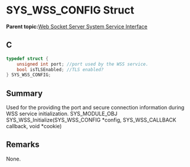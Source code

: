 # SYS\_WSS\_CONFIG Struct

**Parent topic:**[Web Socket Server System Service Interface](GUID-9DCBB817-ECC8-46C6-954B-F6B0D8F5C0BC.md)

## C

```c
typedef struct {
    unsigned int port; //port used by the WSS service.
    bool isTLSEnabled; //TLS enabled?
} SYS_WSS_CONFIG;

```

## Summary

Used for the providing the port and secure connection information during WSS service initialization. SYS\_MODULE\_OBJ SYS\_WSS\_Initialize\(SYS\_WSS\_CONFIG \*config, SYS\_WSS\_CALLBACK callback, void \*cookie\)

## Remarks

None.

